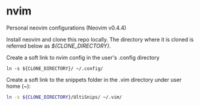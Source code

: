 # nvim
Personal neovim configurations (Neovim v0.4.4)

Install neovim and clone this repo locally. The directory where it is cloned is referred below as *${CLONE_DIRECTORY}*.

Create a soft link to nvim config in the user's .config directory

```bas
ln -s ${CLONE_DIRECTORY}/ ~/.config/
```

Create a soft link to the snippets folder in the .vim directory under user home (~):

```bash
ln -s ${CLONE_DIRECTORY}/UltiSnips/ ~/.vim/
```

